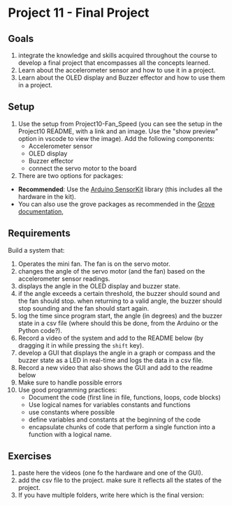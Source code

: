 # Project 11 - Final Project 

## Goals
1. integrate the knowledge and skills acquired throughout the course to develop a final project that encompasses all the concepts learned.
2. Learn about the accelerometer sensor and how to use it in a project.
3. Learn about the OLED display and Buzzer effector and how to use them in a project.

## Setup
1. Use the setup from Project10-Fan_Speed (you can see the setup in the Project10 README, with a link and an image. Use the "show preview" option in vscode to view the image). Add the following components:
    - Accelerometer sensor
    - OLED display
    - Buzzer effector
    - connect the servo motor to the board
2. There are two options for packages:  
- **Recommended**: Use the [Arduino SensorKit](https://sensorkit.arduino.cc/) library (this includes all the hardware in the kit).
- You can also use the grove packages as recommended in the [Grove documentation](https://wiki.seeedstudio.com/Grove-Beginner-Kit-For-Arduino/#hardware-overview),

## Requirements
Build a system that: 
1. Operates the mini fan. The fan is on the servo motor.
1. changes the angle of the servo motor (and the fan) based on the accelerometer sensor readings.
2. displays the angle in the OLED display and buzzer state.
3. if the angle exceeds a certain threshold, the buzzer should sound and the fan should stop. when returning to a valid angle, the buzzer should stop sounding and the fan should start again.
4. log the time since program start, the angle (in degrees) and the buzzer state in a csv file (where should this be done, from the Arduino or the Python code?).
4. Record a video of the system and add to the README below (by dragging it in while pressing the `shift` key).
5. develop a GUI that displays the angle in a graph or compass and the buzzer state as a LED in real-time and logs the data in a csv file.
6. Record a new video that also shows the GUI and add to the readme below
7. Make sure to handle possible errors
8. Use good programming practices:
    - Document the code (first line in file, functions, loops, code blocks)
    - Use logical names for variables constants and functions
    - use constants where possible
    - define variables and constants at the beginning of the code
    - encapsulate chunks of code that perform a single function into a function with a logical name.

## Exercises
1. paste here the videos (one fo the hardware and one of the GUI).
3. add the csv file to the project. make sure it reflects all the states of the project.
5. If you have multiple folders, write here which is the final version: 